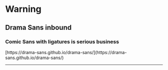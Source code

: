 ##

<h1>Warning</h1>

<h2>Drama Sans inbound</h2>
<h3>Comic Sans with ligatures is serious business</h3>
[https://drama-sans.github.io/drama-sans/](https://drama-sans.github.io/drama-sans/)

<div class="notes">

</div>

---
